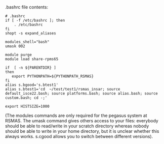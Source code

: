 .bashrc file contents:

```
# .bashrc
if [ -f /etc/bashrc ]; then
    . /etc/bashrc
fi
shopt -s expand_aliases

modules_shell="bash"
umask 002

module purge
module load share-rpms65

if  [ -n ${PARENTDIR} ] 
then
   export PYTHONPATH=${PYTHONPATH_RSMAS}
fi
alias s.bgood='s.btest1'
alias s.btest1='cd  ~/test/test1/rsmas_insar; source default_isce22.bash; source platforms.bash; source alias.bash; source custom.bash; cd -;'

export HISTSIZE=1000
```

(The modules commands are only required for the pegasus system at RSMAS. The umask command gives others access to your files: everybody should be able to read/write in your scratch directory whereas nobody should be able to write in your home directory, but it is unclear whether this always works. s.cgood allows you to switch between different versions). 
